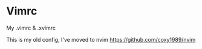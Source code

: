 # Vimrc
My .vimrc &amp; .xvimrc

This is my old config, I've moved to nvim https://github.com/coxy1989/nvim
